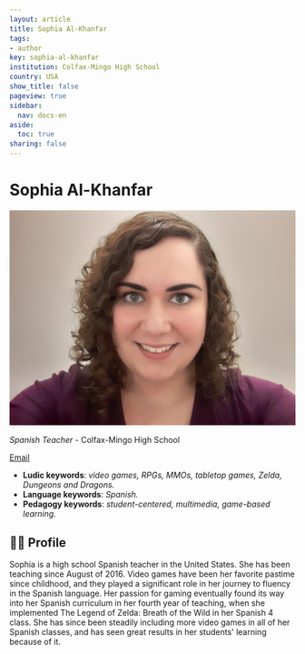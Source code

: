 ```yaml
---
layout: article
title: Sophia Al-Khanfar
tags:
- author
key: sophia-al-khanfar
institution: Colfax-Mingo High School
country: USA
show_title: false
pageview: true
sidebar:
  nav: docs-en
aside:
  toc: true
sharing: false
---
```


# Sophia Al-Khanfar

<div class="card">
  <div class="card__image">
    <img class="image" src="/assets/images/sophia-photo.jpg"/>
  </div>
</div>

*Spanish Teacher* - Colfax-Mingo High School


[Email](mailto:sophia.j2890@gmail.com)

- **Ludic keywords**: *video games, RPGs, MMOs, tabletop games, Zelda, Dungeons and Dragons.*
- **Language keywords**: *Spanish.*
- **Pedagogy keywords**: *student-centered, multimedia, game-based learning.*

<!--more-->

## 👨‍🏫 Profile

Sophia is a high school Spanish teacher in the United States. She has been teaching since August of 2016. Video games have been her favorite pastime since childhood, and they played a significant role in her journey to fluency in the Spanish language. Her passion for gaming eventually found its way into her Spanish curriculum in her fourth year of teaching, when she implemented The Legend of Zelda: Breath of the Wild in her Spanish 4 class. She has since been steadily including more video games in all of her Spanish classes, and has seen great results in her students' learning because of it.
